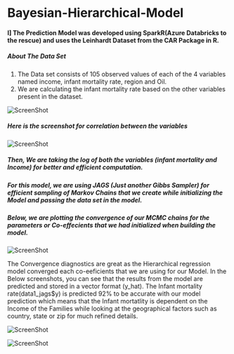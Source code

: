 # Bayesian-Hierarchical-Model
#### I] The Prediction Model was developed using SparkR(Azure Databricks to the rescue) and uses the Leinhardt Dataset from the CAR Package in R.

##### About The Data Set

1. The Data set consists of 105 observed values of each of the 4 variables named income, infant mortality rate, region and Oil.
2. We are calculating the infant mortality rate based on the other variables present in the dataset.

![ScreenShot](https://raw.github.com/uttasarga9067/Bayesian-Hierarchical-Model/screenshots/1.PNG)

##### Here is the screenshot for correlation between the variables
![ScreenShot](https://raw.github.com/uttasarga9067/Bayesian-Hierarchical-Model/screenshots-1/2.png)

##### Then, We are taking the log of both the variables (infant mortality and Income) for better and efficient computation.
##### For this model, we are using JAGS (Just another Gibbs Sampler) for efficient sampling of Markov Chains that we create while initializing the Model and passing the data set in the model.
##### Below, we are plotting the convergence of our MCMC chains for the parameters or Co-effecients that we had initialized when building the model.

![ScreenShot](https://raw.github.com/uttasarga9067/Bayesian-Hierarchical-Model/screenshots-1/3.png)

The Convergence diagnostics are great as the Hierarchical regression model converged each co-eeficients that we are using for our Model.
In the Below screenshots, you can see that the results from the model are predicted and stored in a vector format (y_hat). The Infant mortality rate(data1_jags$y) is predicted 92% to be accurate with our model prediction which means that the Infant mortatlity is dependent on the Income of the Families while looking at the geographical factors such as country, state or zip for much refined details.

![ScreenShot](https://raw.github.com/uttasarga9067/Bayesian-Hierarchical-Model/screenshots-1/4.png)



![ScreenShot](https://raw.github.com/uttasarga9067/Bayesian-Hierarchical-Model/screenshots-1/5.png)
